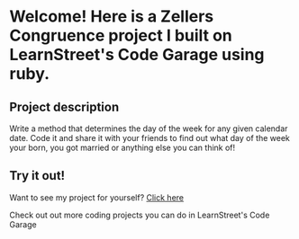 
Welcome! Here is a Zellers Congruence project I built on LearnStreet's Code Garage using ruby.
===============================================================================================================

Project description
-------------------------

Write a method that determines the day of the week for any given calendar date. Code it and share it with your friends to find out what day of the week your born, you got married or anything else you can think of!

Try it out!
--------------

Want to see my project for yourself? [Click here](http://www.learnstreet.com//view_profile/527c247376b99c5cc300250d/project)

Check out out more coding projects you can do in LearnStreet's Code Garage
		